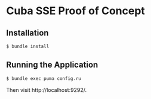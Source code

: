 # Cuba SSE Proof of Concept

## Installation

```sh
$ bundle install
```

## Running the Application

```sh
$ bundle exec puma config.ru
```

Then visit http://localhost:9292/.
